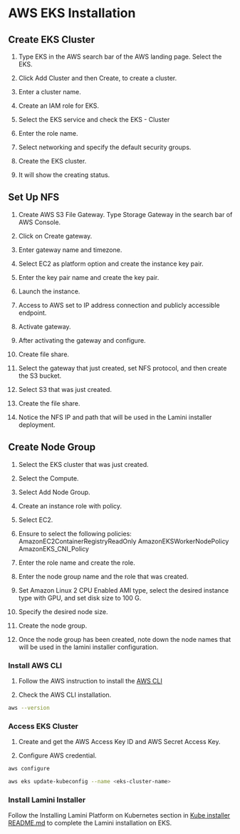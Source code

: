 # AWS EKS Installation

## Create EKS Cluster

1. Type EKS in the AWS search bar of the AWS landing page. Select the EKS.

2. Click Add Cluster and then Create, to create a cluster.

3. Enter a cluster name.

4. Create an IAM role for EKS.

5. Select the EKS service and check the EKS - Cluster

6. Enter the role name.

7. Select networking and specify the default security groups.

8. Create the EKS cluster.

9. It will show the creating status.

## Set Up NFS

1. Create AWS S3 File Gateway. Type Storage Gateway in the search bar of AWS Console.

2. Click on Create gateway.

3. Enter gateway name and timezone.

4. Select EC2 as platform option and create the instance key pair.

5. Enter the key pair name and create the key pair.

6. Launch the instance.

7. Access to AWS set to IP address connection and publicly accessible endpoint.

8. Activate gateway.

9. After activating the gateway and configure.

10. Create file share.

11. Select the gateway that just created, set NFS protocol, and then create the S3 bucket.

12. Select S3 that was just created.

13. Create the file share.

14. Notice the NFS IP and path that will be used in the Lamini installer deployment.

## Create Node Group

1. Select the EKS cluster that was just created.

2. Select the Compute.

3. Select Add Node Group.

4. Create an instance role with policy.

5. Select EC2.

6. Ensure to select the following policies:
AmazonEC2ContainerRegistryReadOnly
AmazonEKSWorkerNodePolicy
AmazonEKS_CNI_Policy

7. Enter the role name and create the role.

8. Enter the node group name and the role that was created.

9. Set Amazon Linux 2 CPU Enabled AMI type, select the desired instance type with GPU, and set disk size to 100 G.

10. Specify the desired node size.

11. Create the node group.

12. Once the node group has been created, note down the node names that will be used in the lamini installer configuration.

### Install AWS CLI

1. Follow the AWS instruction to install the [AWS CLI](https://docs.aws.amazon.com/cli/latest/userguide/getting-started-install.html)

2. Check the AWS CLI installation.

```bash
aws --version
```

### Access EKS Cluster

1. Create and get the AWS Access Key ID and AWS Secret Access Key.

2. Configure AWS credential.

```bash
aws configure
```

```bash
aws eks update-kubeconfig --name <eks-cluster-name>
```

### Install Lamini Installer

Follow the Installing Lamini Platform on Kubernetes section in [Kube installer README.md](https://github.com/lamini-ai/lamini-platform/blob/main/deployments/kube-installer/README.md) to complete the Lamini installation on EKS.
